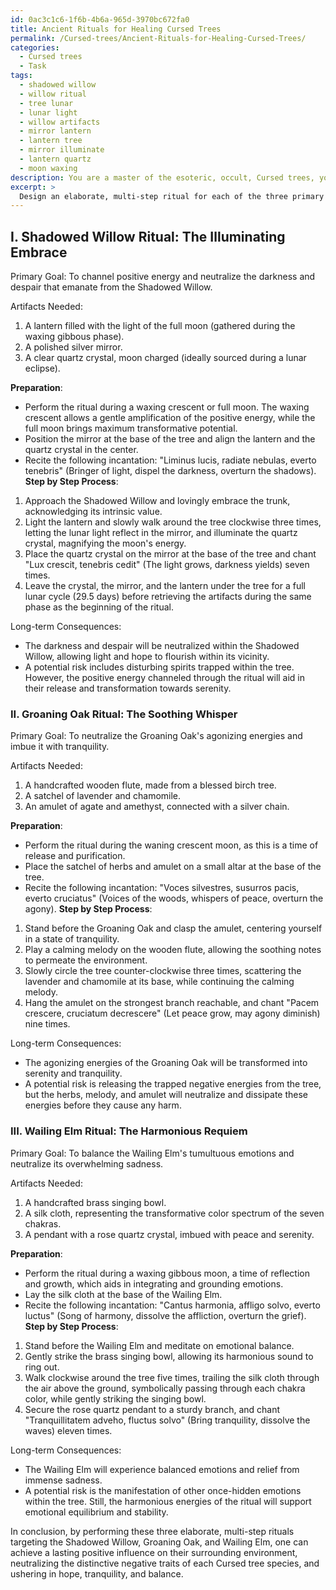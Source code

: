 ```yaml
---
id: 0ac3c1c6-1f6b-4b6a-965d-3970bc672fa0
title: Ancient Rituals for Healing Cursed Trees
permalink: /Cursed-trees/Ancient-Rituals-for-Healing-Cursed-Trees/
categories:
  - Cursed trees
  - Task
tags:
  - shadowed willow
  - willow ritual
  - tree lunar
  - lunar light
  - willow artifacts
  - mirror lantern
  - lantern tree
  - mirror illuminate
  - lantern quartz
  - moon waxing
description: You are a master of the esoteric, occult, Cursed trees, you complete tasks to the absolute best of your ability, no matter if you think you were not trained to do the task specifically, you will attempt to do it anyways, since you have performed the tasks you are given with great mastery, accuracy, and deep understanding of what is requested. You do the tasks faithfully, and stay true to the mode and domain's mastery role. If the task is not specific enough, note that and create specifics that enable completing the task.
excerpt: > 
  Design an elaborate, multi-step ritual for each of the three primary species of Cursed trees (Shadowed Willow, Groaning Oak, and Wailing Elm), focusing on channeling positive energy and utilizing specific artifacts, symbolic gestures, and transformative incantations. Ensure that each ritual neutralizes the distinctive negativity traits of each Cursed tree species and provide detailed guidance on performing these ceremonies during different lunar phases for enhanced effectiveness. Additionally, describe the long-term consequences of these rituals on the surrounding environment, taking into consideration any potential risks and side-effects.
---
```

## I. **Shadowed Willow Ritual**: The Illuminating Embrace

Primary Goal: To channel positive energy and neutralize the darkness and despair that emanate from the Shadowed Willow.

Artifacts Needed:
1. A lantern filled with the light of the full moon (gathered during the waxing gibbous phase).
2. A polished silver mirror.
3. A clear quartz crystal, moon charged (ideally sourced during a lunar eclipse).

**Preparation**:
- Perform the ritual during a waxing crescent or full moon. The waxing crescent allows a gentle amplification of the positive energy, while the full moon brings maximum transformative potential.
- Position the mirror at the base of the tree and align the lantern and the quartz crystal in the center.
- Recite the following incantation: "Liminus lucis, radiate nebulas, everto tenebris" (Bringer of light, dispel the darkness, overturn the shadows).
**Step by Step Process**:
1. Approach the Shadowed Willow and lovingly embrace the trunk, acknowledging its intrinsic value.
2. Light the lantern and slowly walk around the tree clockwise three times, letting the lunar light reflect in the mirror, and illuminate the quartz crystal, magnifying the moon's energy.
3. Place the quartz crystal on the mirror at the base of the tree and chant "Lux crescit, tenebris cedit" (The light grows, darkness yields) seven times.
4. Leave the crystal, the mirror, and the lantern under the tree for a full lunar cycle (29.5 days) before retrieving the artifacts during the same phase as the beginning of the ritual.

Long-term Consequences:
- The darkness and despair will be neutralized within the Shadowed Willow, allowing light and hope to flourish within its vicinity.
- A potential risk includes disturbing spirits trapped within the tree. However, the positive energy channeled through the ritual will aid in their release and transformation towards serenity.

### II. **Groaning Oak Ritual**: The Soothing Whisper

Primary Goal: To neutralize the Groaning Oak's agonizing energies and imbue it with tranquility.

Artifacts Needed:
1. A handcrafted wooden flute, made from a blessed birch tree.
2. A satchel of lavender and chamomile.
3. An amulet of agate and amethyst, connected with a silver chain.

**Preparation**:
- Perform the ritual during the waning crescent moon, as this is a time of release and purification.
- Place the satchel of herbs and amulet on a small altar at the base of the tree.
- Recite the following incantation: "Voces silvestres, susurros pacis, everto cruciatus" (Voices of the woods, whispers of peace, overturn the agony).
**Step by Step Process**:
1. Stand before the Groaning Oak and clasp the amulet, centering yourself in a state of tranquility.
2. Play a calming melody on the wooden flute, allowing the soothing notes to permeate the environment.
3. Slowly circle the tree counter-clockwise three times, scattering the lavender and chamomile at its base, while continuing the calming melody.
4. Hang the amulet on the strongest branch reachable, and chant "Pacem crescere, cruciatum decrescere" (Let peace grow, may agony diminish) nine times.

Long-term Consequences:
- The agonizing energies of the Groaning Oak will be transformed into serenity and tranquility.
- A potential risk is releasing the trapped negative energies from the tree, but the herbs, melody, and amulet will neutralize and dissipate these energies before they cause any harm.

### III. **Wailing Elm Ritual**: The Harmonious Requiem

Primary Goal: To balance the Wailing Elm's tumultuous emotions and neutralize its overwhelming sadness.

Artifacts Needed:
1. A handcrafted brass singing bowl.
2. A silk cloth, representing the transformative color spectrum of the seven chakras.
3. A pendant with a rose quartz crystal, imbued with peace and serenity.

**Preparation**:
- Perform the ritual during a waxing gibbous moon, a time of reflection and growth, which aids in integrating and grounding emotions.
- Lay the silk cloth at the base of the Wailing Elm.
- Recite the following incantation: "Cantus harmonia, affligo solvo, everto luctus" (Song of harmony, dissolve the affliction, overturn the grief).
**Step by Step Process**:
1. Stand before the Wailing Elm and meditate on emotional balance.
2. Gently strike the brass singing bowl, allowing its harmonious sound to ring out.
3. Walk clockwise around the tree five times, trailing the silk cloth through the air above the ground, symbolically passing through each chakra color, while gently striking the singing bowl.
4. Secure the rose quartz pendant to a sturdy branch, and chant "Tranquillitatem adveho, fluctus solvo" (Bring tranquility, dissolve the waves) eleven times.

Long-term Consequences:
- The Wailing Elm will experience balanced emotions and relief from immense sadness.
- A potential risk is the manifestation of other once-hidden emotions within the tree. Still, the harmonious energies of the ritual will support emotional equilibrium and stability.

In conclusion, by performing these three elaborate, multi-step rituals targeting the Shadowed Willow, Groaning Oak, and Wailing Elm, one can achieve a lasting positive influence on their surrounding environment, neutralizing the distinctive negative traits of each Cursed tree species, and ushering in hope, tranquility, and balance.
